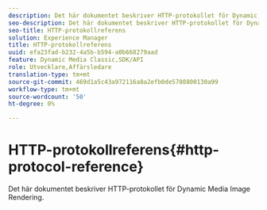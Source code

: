 ```yaml
---
description: Det här dokumentet beskriver HTTP-protokollet för Dynamic Media Image Rendering.
seo-description: Det här dokumentet beskriver HTTP-protokollet för Dynamic Media Image Rendering.
seo-title: HTTP-protokollreferens
solution: Experience Manager
title: HTTP-protokollreferens
uuid: efa23fad-b232-4a5b-b594-a0b668279aad
feature: Dynamic Media Classic,SDK/API
role: Utvecklare,Affärsledare
translation-type: tm+mt
source-git-commit: 469d1a5c43a972116a8a2efb0de5708800130a99
workflow-type: tm+mt
source-wordcount: '50'
ht-degree: 0%

---
```



# HTTP-protokollreferens{#http-protocol-reference}

Det här dokumentet beskriver HTTP-protokollet för Dynamic Media Image Rendering.

